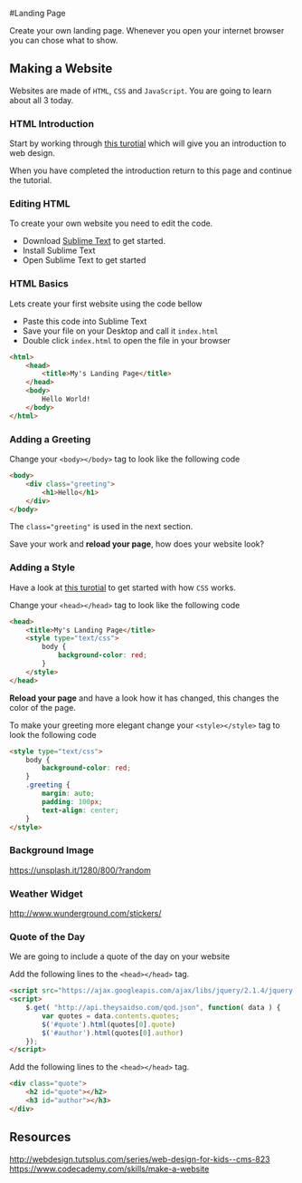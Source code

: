 #Landing Page

Create your own landing page. Whenever you open your internet browser you can chose what to show.

## Making a Website

Websites are made of `HTML`, `CSS` and `JavaScript`. You are going to learn about all 3 today.

### HTML Introduction

Start by working through [this turotial](https://www.codecademy.com/en/skills/make-a-website/topics/html-elements/html-css-intro) which will give you an introduction to web design.

When you have completed the introduction return to this page and continue the tutorial.

### Editing HTML

To create your own website you need to edit the code.

- Download [Sublime Text](http://www.sublimetext.com/3) to get started.
- Install Sublime Text
- Open Sublime Text to get started

### HTML Basics

Lets create your first website using the code bellow

- Paste this code into Sublime Text
- Save your file on your Desktop and call it `index.html`
- Double click `index.html` to open the file in your browser


```html
<html>
    <head>
        <title>My's Landing Page</title>
    </head>
    <body>
        Hello World!
    </body>
</html>
```

### Adding a Greeting

Change your `<body></body>` tag to look like the following code

```html
<body>
    <div class="greeting">
        <h1>Hello</h1>
    </div>
</body>
```

The `class="greeting"` is used in the next section.

Save your work and **reload your page**, how does your website look?

### Adding a Style

Have a look at [this turotial](https://www.codecademy.com/en/skills/make-a-website/topics/css-properties-text/css-intro) to get started with how `CSS` works.

Change your `<head></head>` tag to look like the following code 

```html
<head>
    <title>My's Landing Page</title>
    <style type="text/css">
        body {
            background-color: red;
        }
    </style>
</head>
```

**Reload your page** and have a look how it has changed, this changes the color of the page.

To make your greeting more elegant change your `<style></style>` tag to look the following code

```html
<style type="text/css">
    body {
        background-color: red;
    }
    .greeting {
        margin: auto;
        padding: 100px;
        text-align: center;
    }
</style>
```

### Background Image

<!-- TODO - HENRY MISKIN -->
https://unsplash.it/1280/800/?random

### Weather Widget

<!-- TODO - HENRY Lake -->
http://www.wunderground.com/stickers/

### Quote of the Day

We are going to include a quote of the day on your website

Add the following lines to the `<head></head>` tag.

```html
<script src="https://ajax.googleapis.com/ajax/libs/jquery/2.1.4/jquery.min.js"></script>
<script>
    $.get( "http://api.theysaidso.com/qod.json", function( data ) {
        var quotes = data.contents.quotes;
        $('#quote').html(quotes[0].quote)
        $('#author').html(quotes[0].author)
    });
</script>
```

Add the following lines to the `<head></head>` tag.

```html
<div class="quote">
    <h2 id="quote"></h2>
    <h3 id="author"></h3>
</div>
```

## Resources

http://webdesign.tutsplus.com/series/web-design-for-kids--cms-823
https://www.codecademy.com/skills/make-a-website
